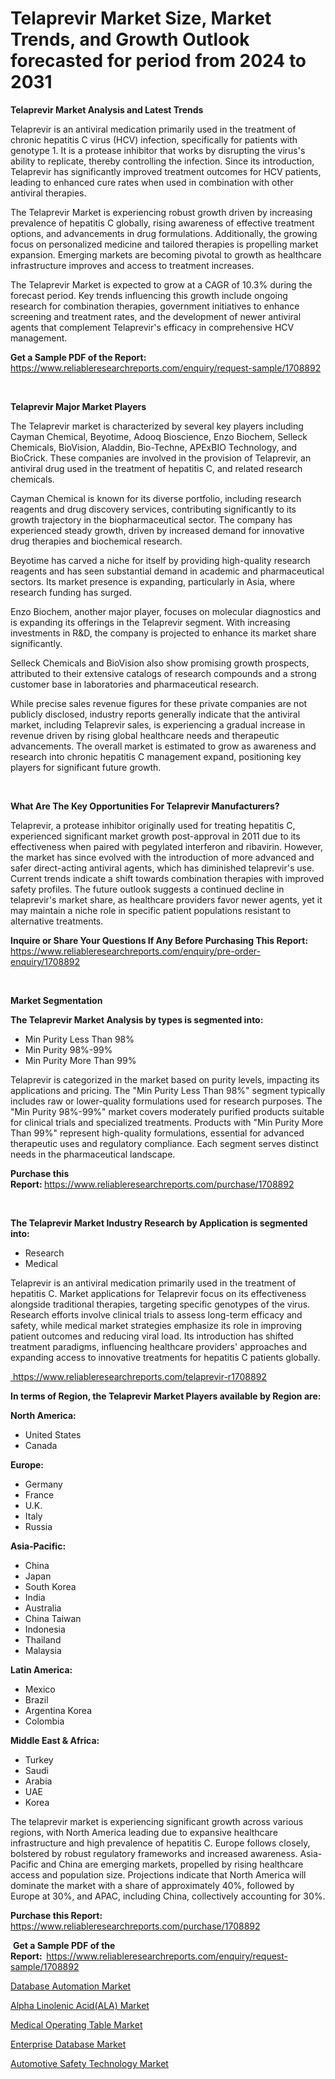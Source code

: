 <p><h1>Telaprevir Market Size, Market Trends, and Growth Outlook forecasted for period from 2024 to 2031</h1></p><p><strong>Telaprevir Market Analysis and Latest Trends</strong></p>
<p><p>Telaprevir is an antiviral medication primarily used in the treatment of chronic hepatitis C virus (HCV) infection, specifically for patients with genotype 1. It is a protease inhibitor that works by disrupting the virus's ability to replicate, thereby controlling the infection. Since its introduction, Telaprevir has significantly improved treatment outcomes for HCV patients, leading to enhanced cure rates when used in combination with other antiviral therapies.</p><p>The Telaprevir Market is experiencing robust growth driven by increasing prevalence of hepatitis C globally, rising awareness of effective treatment options, and advancements in drug formulations. Additionally, the growing focus on personalized medicine and tailored therapies is propelling market expansion. Emerging markets are becoming pivotal to growth as healthcare infrastructure improves and access to treatment increases. </p><p>The Telaprevir Market is expected to grow at a CAGR of 10.3% during the forecast period. Key trends influencing this growth include ongoing research for combination therapies, government initiatives to enhance screening and treatment rates, and the development of newer antiviral agents that complement Telaprevir's efficacy in comprehensive HCV management.</p></p>
<p><strong>Get a Sample PDF of the Report:&nbsp;</strong> <a href="https://www.reliableresearchreports.com/enquiry/request-sample/1708892?utm_campaign=1741&utm_medium=2&utm_source=Github&utm_content=ia&utm_term=21102024&utm_id=telaprevir">https://www.reliableresearchreports.com/enquiry/request-sample/1708892</a></p>
<p>&nbsp;</p>
<p><strong>Telaprevir Major Market Players</strong></p>
<p><p>The Telaprevir market is characterized by several key players including Cayman Chemical, Beyotime, Adooq Bioscience, Enzo Biochem, Selleck Chemicals, BioVision, Aladdin, Bio-Techne, APExBIO Technology, and BioCrick. These companies are involved in the provision of Telaprevir, an antiviral drug used in the treatment of hepatitis C, and related research chemicals. </p><p>Cayman Chemical is known for its diverse portfolio, including research reagents and drug discovery services, contributing significantly to its growth trajectory in the biopharmaceutical sector. The company has experienced steady growth, driven by increased demand for innovative drug therapies and biochemical research.</p><p>Beyotime has carved a niche for itself by providing high-quality research reagents and has seen substantial demand in academic and pharmaceutical sectors. Its market presence is expanding, particularly in Asia, where research funding has surged.</p><p>Enzo Biochem, another major player, focuses on molecular diagnostics and is expanding its offerings in the Telaprevir segment. With increasing investments in R&D, the company is projected to enhance its market share significantly.</p><p>Selleck Chemicals and BioVision also show promising growth prospects, attributed to their extensive catalogs of research compounds and a strong customer base in laboratories and pharmaceutical research.</p><p>While precise sales revenue figures for these private companies are not publicly disclosed, industry reports generally indicate that the antiviral market, including Telaprevir sales, is experiencing a gradual increase in revenue driven by rising global healthcare needs and therapeutic advancements. The overall market is estimated to grow as awareness and research into chronic hepatitis C management expand, positioning key players for significant future growth.</p></p>
<p>&nbsp;</p>
<p><strong>What Are The Key Opportunities For Telaprevir Manufacturers?</strong></p>
<p><p>Telaprevir, a protease inhibitor originally used for treating hepatitis C, experienced significant market growth post-approval in 2011 due to its effectiveness when paired with pegylated interferon and ribavirin. However, the market has since evolved with the introduction of more advanced and safer direct-acting antiviral agents, which has diminished telaprevir's use. Current trends indicate a shift towards combination therapies with improved safety profiles. The future outlook suggests a continued decline in telaprevir's market share, as healthcare providers favor newer agents, yet it may maintain a niche role in specific patient populations resistant to alternative treatments.</p></p>
<p><strong>Inquire or Share Your Questions If Any Before Purchasing This Report:</strong> <a href="https://www.reliableresearchreports.com/enquiry/pre-order-enquiry/1708892?utm_campaign=1741&utm_medium=2&utm_source=Github&utm_content=ia&utm_term=21102024&utm_id=telaprevir">https://www.reliableresearchreports.com/enquiry/pre-order-enquiry/1708892</a></p>
<p>&nbsp;</p>
<p><strong>Market Segmentation</strong></p>
<p><strong>The Telaprevir Market Analysis by types is segmented into:</strong></p>
<p><ul><li>Min Purity Less Than 98%</li><li>Min Purity 98%-99%</li><li>Min Purity More Than 99%</li></ul></p>
<p><p>Telaprevir is categorized in the market based on purity levels, impacting its applications and pricing. The "Min Purity Less Than 98%" segment typically includes raw or lower-quality formulations used for research purposes. The "Min Purity 98%-99%" market covers moderately purified products suitable for clinical trials and specialized treatments. Products with "Min Purity More Than 99%" represent high-quality formulations, essential for advanced therapeutic uses and regulatory compliance. Each segment serves distinct needs in the pharmaceutical landscape.</p></p>
<p><strong>Purchase this Report:&nbsp;</strong><a href="https://www.reliableresearchreports.com/purchase/1708892?utm_campaign=1741&utm_medium=2&utm_source=Github&utm_content=ia&utm_term=21102024&utm_id=telaprevir">https://www.reliableresearchreports.com/purchase/1708892</a></p>
<p>&nbsp;</p>
<p><strong>The Telaprevir Market Industry Research by Application is segmented into:</strong></p>
<p><ul><li>Research</li><li>Medical</li></ul></p>
<p><p>Telaprevir is an antiviral medication primarily used in the treatment of hepatitis C. Market applications for Telaprevir focus on its effectiveness alongside traditional therapies, targeting specific genotypes of the virus. Research efforts involve clinical trials to assess long-term efficacy and safety, while medical market strategies emphasize its role in improving patient outcomes and reducing viral load. Its introduction has shifted treatment paradigms, influencing healthcare providers' approaches and expanding access to innovative treatments for hepatitis C patients globally.</p></p>
<p><a href="https://www.reliableresearchreports.com/telaprevir-r1708892?utm_campaign=1741&utm_medium=2&utm_source=Github&utm_content=ia&utm_term=21102024&utm_id=telaprevir">&nbsp;https://www.reliableresearchreports.com/telaprevir-r1708892</a></p>
<p><strong>In terms of Region, the Telaprevir Market Players available by Region are:</strong></p>
<p>
    <p> <strong> North America: </strong>
        <ul>
            <li>United States</li>
            <li>Canada</li>
        </ul>
        </p> 
    <p> <strong> Europe: </strong>
        <ul>
            <li>Germany</li>
            <li>France</li>
            <li>U.K.</li>
            <li>Italy</li>
            <li>Russia</li>
        </ul>
        </p> 
    <p> <strong> Asia-Pacific: </strong>
        <ul>
            <li>China</li>
            <li>Japan</li>
            <li>South Korea</li>
            <li>India</li>
            <li>Australia</li>
            <li>China Taiwan</li>
            <li>Indonesia</li>
            <li>Thailand</li>
            <li>Malaysia</li>
        </ul>
        </p> 
    <p> <strong> Latin America: </strong>
        <ul>
            <li>Mexico</li>
            <li>Brazil</li>
            <li>Argentina Korea</li>
            <li>Colombia</li>
        </ul>
        </p> 
    <p> <strong> Middle East & Africa: </strong>
        <ul>
            <li>Turkey</li>
            <li>Saudi</li>
            <li>Arabia</li>
            <li>UAE</li>
            <li>Korea</li>
        </ul>
    </p>
    </p>
<p><p>The telaprevir market is experiencing significant growth across various regions, with North America leading due to expansive healthcare infrastructure and high prevalence of hepatitis C. Europe follows closely, bolstered by robust regulatory frameworks and increased awareness. Asia-Pacific and China are emerging markets, propelled by rising healthcare access and population size. Projections indicate that North America will dominate the market with a share of approximately 40%, followed by Europe at 30%, and APAC, including China, collectively accounting for 30%.</p></p>
<p><strong>Purchase this Report: </strong><a href="https://www.reliableresearchreports.com/purchase/1708892?utm_campaign=1741&utm_medium=2&utm_source=Github&utm_content=ia&utm_term=21102024&utm_id=telaprevir">https://www.reliableresearchreports.com/purchase/1708892</a></p>
<p>&nbsp;<strong>Get a Sample PDF of the Report:&nbsp;&nbsp;</strong><a href="https://www.reliableresearchreports.com/enquiry/request-sample/1708892?utm_campaign=1741&utm_medium=2&utm_source=Github&utm_content=ia&utm_term=21102024&utm_id=telaprevir">https://www.reliableresearchreports.com/enquiry/request-sample/1708892</a></p>
<p><strong></strong></p>
<p><p><a href="https://www.linkedin.com/pulse/emerging-opportunities-challenges-global-database-automation-krqlc?utm_campaign=1741&utm_medium=2&utm_source=Github&utm_content=ia&utm_term=21102024&utm_id=telaprevir">Database Automation Market</a></p><p><a href="https://github.com/MonroeBullock54/Market-Research-Report-List-1/blob/main/alpha-linolenic-acidala-market.md?utm_campaign=1741&utm_medium=2&utm_source=Github&utm_content=ia&utm_term=21102024&utm_id=telaprevir">Alpha Linolenic Acid(ALA) Market</a></p><p><a href="https://www.linkedin.com/pulse/competitive-intelligence-medical-operating-table-market-0nfof?utm_campaign=1741&utm_medium=2&utm_source=Github&utm_content=ia&utm_term=21102024&utm_id=telaprevir">Medical Operating Table Market</a></p><p><a href="https://www.linkedin.com/pulse/enterprise-database-market-forecast-global-trends-analysis-wwsbc?utm_campaign=1741&utm_medium=2&utm_source=Github&utm_content=ia&utm_term=21102024&utm_id=telaprevir">Enterprise Database Market</a></p><p><a href="https://www.linkedin.com/pulse/investing-automotive-safety-technology-market-trends-jgypc?utm_campaign=1741&utm_medium=2&utm_source=Github&utm_content=ia&utm_term=21102024&utm_id=telaprevir">Automotive Safety Technology Market</a></p></p>